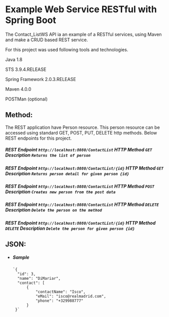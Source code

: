 # Example Web Service RESTful with Spring Boot
 The Contact_ListWS API ia an example of a RESTful services, using Maven and make a CRUD based REST service.
 
For this project was used following tools and technologies.

Java 1.8

STS 3.9.4.RELEASE

Spring Framework 2.0.3.RELEASE

Maven 4.0.0

POSTMan (optional)

## Method:
The REST application have Person resource. This person resource can be accessed using standard GET, POST, PUT, DELETE http methods. Below REST endpoints for this project.

##### REST Endpoint `http://localhost:8080/ContactList` HTTP Method `GET` Description `Returns the list of person`
##### REST Endpoint `http://localhost:8080/ContactList/{id}` HTTP Method `GET` Description `Returns person detail for given person {id}`
##### REST Endpoint `http://localhost:8080/ContactList` HTTP Method `POST` Description `Creates new person from the post data`
##### REST Endpoint `http://localhost:8080/ContactList` HTTP Method `DELETE` Description `Delete the person on the method`
##### REST Endpoint `http://localhost:8080/ContactList/{id}` HTTP Method `DELETE` Description `Delete the person for given person {id}`

## JSON:

* ##### Sample

      `{
        "id": 3,
        "name": "DiMariar",
        "contact": [
            {
                "contactName": "Isco",
                "eMail": "isco@realmadrid.com",
                "phone": "+329988777"
            }
       }`
